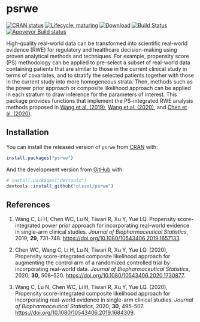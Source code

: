 
<!-- README.md is generated from README.Rmd. Please edit that file -->

# psrwe

<!-- badges: start -->

[![CRAN
status](https://www.r-pkg.org/badges/version/psrwe)](https://CRAN.R-project.org/package=psrwe)
[![Lifecycle:
maturing](https://img.shields.io/badge/lifecycle-maturing-blue.svg)](https://lifecycle.r-lib.org/articles/stages.html)
[![Download](https://cranlogs.r-pkg.org/badges/psrwe)](https://cran.r-project.org/package=psrwe)
[![Build
Status](https://gitlab.com/snoweye/psrwe/badges/master/pipeline.svg)](https://gitlab.com/snoweye/psrwe/-/commits/master)
[![Appveyor
Build status](https://ci.appveyor.com/api/projects/status/lnta05dn3ex9v641?svg=true)](https://ci.appveyor.com/project/snoweye/psrwe)
<!-- badges: end -->

High-quality real-world data can be transformed into scientific
real-world evidence (RWE) for regulatory and healthcare decision-making
using proven analytical methods and techniques. For example, propensity
score (PS) methodology can be applied to pre-select a subset of
real-world data containing patients that are similar to those in the
current clinical study in terms of covariates, and to stratify the
selected patients together with those in the current study into more
homogeneous strata. Then, methods such as the power prior approach or
composite likelihood approach can be applied in each stratum to draw
inference for the parameters of interest. This package provides
functions that implement the PS-integrated RWE analysis methods proposed
in [Wang et al. (2019)](https://doi.org/10.1080/10543406.2019.1657133),
[Wang et al. (2020)](https://doi.org/10.1080/10543406.2019.1684309), and
[Chen et al. (2020)](https://doi.org/10.1080/10543406.2020.1730877).

## Installation

You can install the released version of `psrwe` from
[CRAN](https://CRAN.R-project.org) with:

``` r
install.packages("psrwe")
```

And the development version from [GitHub](https://github.com/) with:

``` r
# install.packages("devtools")
devtools::install_github("olssol/psrwe")
```

## References

1.  Wang C, Li H, Chen WC, Lu N, Tiwari R, Xu Y, Yue LQ. Propensity
    score-integrated power prior approach for incorporating real-world
    evidence in single-arm clinical studies. *Journal of
    Biopharmaceutical Statistics*, 2019; **29**, 731–748.
    <https://doi.org/10.1080/10543406.2019.1657133>.

2.  Chen WC, Wang C, Li H, Lu N, Tiwari R, Xu Y, Yue LQ. (2020),
    Propensity score-integrated composite likelihood approach for
    augmenting the control arm of a randomized controlled trial by
    incorporating real-world data. *Journal of Biopharmaceutical
    Statistics*, 2020; **30**, 508–520.
    <https://doi.org/10.1080/10543406.2020.1730877>.

3.  Wang C, Lu N, Chen WC, Li H, Tiwari R, Xu Y, Yue LQ. (2020),
    Propensity score-integrated composite likelihood approach for
    incorporating real-world evidence in single-arm clinical studies.
    *Journal of Biopharmaceutical Statistics*, 2020; **30**, 495–507.
    <https://doi.org/10.1080/10543406.2019.1684309>.
